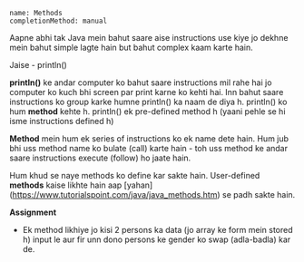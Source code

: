 ```ngMeta
name: Methods
completionMethod: manual
```

Aapne abhi tak Java mein bahut saare aise instructions use kiye jo dekhne mein bahut simple lagte hain but bahut complex kaam karte hain.

Jaise - println()

__println()__ ke andar computer ko bahut saare instructions mil rahe hai jo computer ko kuch bhi screen par print karne ko kehti hai. Inn bahut saare instructions ko group karke humne println() ka naam de diya h. println() ko hum **method** kehte h. println() ek pre-defined method h (yaani pehle se hi isme instructions defined h)

**Method** mein hum ek series of instructions ko ek name dete hain. Hum jub bhi uss method name ko bulate (call) karte hain - toh uss method ke andar saare instructions execute (follow) ho jaate hain.


Hum khud se naye methods ko define kar sakte hain. User-defined **methods** kaise likhte hain aap [yahan] (https://www.tutorialspoint.com/java/java_methods.htm) se padh sakte hain.

**Assignment**

- Ek method likhiye jo kisi 2 persons ka data (jo array ke form mein stored h) input le aur fir unn dono persons ke gender ko swap (adla-badla) kar de.


